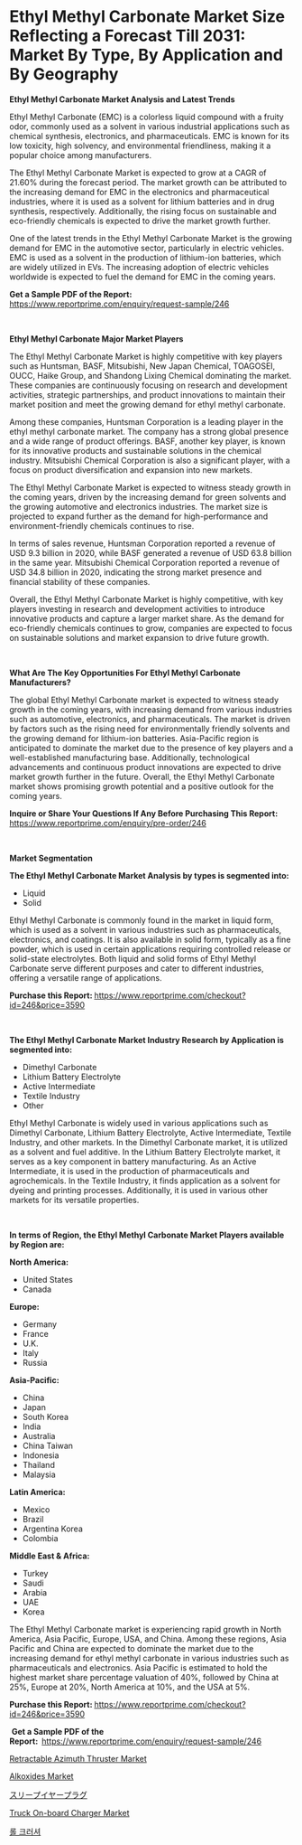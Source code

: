 <p><h1>Ethyl Methyl Carbonate Market Size Reflecting a Forecast Till 2031: Market By Type, By Application and By Geography</h1></p><p><strong>Ethyl Methyl Carbonate Market Analysis and Latest Trends</strong></p>
<p><p>Ethyl Methyl Carbonate (EMC) is a colorless liquid compound with a fruity odor, commonly used as a solvent in various industrial applications such as chemical synthesis, electronics, and pharmaceuticals. EMC is known for its low toxicity, high solvency, and environmental friendliness, making it a popular choice among manufacturers.</p><p>The Ethyl Methyl Carbonate Market is expected to grow at a CAGR of 21.60% during the forecast period. The market growth can be attributed to the increasing demand for EMC in the electronics and pharmaceutical industries, where it is used as a solvent for lithium batteries and in drug synthesis, respectively. Additionally, the rising focus on sustainable and eco-friendly chemicals is expected to drive the market growth further.</p><p>One of the latest trends in the Ethyl Methyl Carbonate Market is the growing demand for EMC in the automotive sector, particularly in electric vehicles. EMC is used as a solvent in the production of lithium-ion batteries, which are widely utilized in EVs. The increasing adoption of electric vehicles worldwide is expected to fuel the demand for EMC in the coming years.</p></p>
<p><strong>Get a Sample PDF of the Report:&nbsp;</strong> <a href="https://www.reportprime.com/enquiry/request-sample/246">https://www.reportprime.com/enquiry/request-sample/246</a></p>
<p>&nbsp;</p>
<p><strong>Ethyl Methyl Carbonate Major Market Players</strong></p>
<p><p>The Ethyl Methyl Carbonate Market is highly competitive with key players such as Huntsman, BASF, Mitsubishi, New Japan Chemical, TOAGOSEI, OUCC, Haike Group, and Shandong Lixing Chemical dominating the market. These companies are continuously focusing on research and development activities, strategic partnerships, and product innovations to maintain their market position and meet the growing demand for ethyl methyl carbonate.</p><p>Among these companies, Huntsman Corporation is a leading player in the ethyl methyl carbonate market. The company has a strong global presence and a wide range of product offerings. BASF, another key player, is known for its innovative products and sustainable solutions in the chemical industry. Mitsubishi Chemical Corporation is also a significant player, with a focus on product diversification and expansion into new markets.</p><p>The Ethyl Methyl Carbonate Market is expected to witness steady growth in the coming years, driven by the increasing demand for green solvents and the growing automotive and electronics industries. The market size is projected to expand further as the demand for high-performance and environment-friendly chemicals continues to rise.</p><p>In terms of sales revenue, Huntsman Corporation reported a revenue of USD 9.3 billion in 2020, while BASF generated a revenue of USD 63.8 billion in the same year. Mitsubishi Chemical Corporation reported a revenue of USD 34.8 billion in 2020, indicating the strong market presence and financial stability of these companies.</p><p>Overall, the Ethyl Methyl Carbonate Market is highly competitive, with key players investing in research and development activities to introduce innovative products and capture a larger market share. As the demand for eco-friendly chemicals continues to grow, companies are expected to focus on sustainable solutions and market expansion to drive future growth.</p></p>
<p>&nbsp;</p>
<p><strong>What Are The Key Opportunities For Ethyl Methyl Carbonate Manufacturers?</strong></p>
<p><p>The global Ethyl Methyl Carbonate market is expected to witness steady growth in the coming years, with increasing demand from various industries such as automotive, electronics, and pharmaceuticals. The market is driven by factors such as the rising need for environmentally friendly solvents and the growing demand for lithium-ion batteries. Asia-Pacific region is anticipated to dominate the market due to the presence of key players and a well-established manufacturing base. Additionally, technological advancements and continuous product innovations are expected to drive market growth further in the future. Overall, the Ethyl Methyl Carbonate market shows promising growth potential and a positive outlook for the coming years.</p></p>
<p><strong>Inquire or Share Your Questions If Any Before Purchasing This Report:</strong> <a href="https://www.reportprime.com/enquiry/pre-order/246">https://www.reportprime.com/enquiry/pre-order/246</a></p>
<p>&nbsp;</p>
<p><strong>Market Segmentation</strong></p>
<p><strong>The Ethyl Methyl Carbonate Market Analysis by types is segmented into:</strong></p>
<p><ul><li>Liquid</li><li>Solid</li></ul></p>
<p><p>Ethyl Methyl Carbonate is commonly found in the market in liquid form, which is used as a solvent in various industries such as pharmaceuticals, electronics, and coatings. It is also available in solid form, typically as a fine powder, which is used in certain applications requiring controlled release or solid-state electrolytes. Both liquid and solid forms of Ethyl Methyl Carbonate serve different purposes and cater to different industries, offering a versatile range of applications.</p></p>
<p><strong>Purchase this Report:&nbsp;</strong><a href="https://www.reportprime.com/checkout?id=246&price=3590">https://www.reportprime.com/checkout?id=246&price=3590</a></p>
<p>&nbsp;</p>
<p><strong>The Ethyl Methyl Carbonate Market Industry Research by Application is segmented into:</strong></p>
<p><ul><li>Dimethyl Carbonate</li><li>Lithium Battery Electrolyte</li><li>Active Intermediate</li><li>Textile Industry</li><li>Other</li></ul></p>
<p><p>Ethyl Methyl Carbonate is widely used in various applications such as Dimethyl Carbonate, Lithium Battery Electrolyte, Active Intermediate, Textile Industry, and other markets. In the Dimethyl Carbonate market, it is utilized as a solvent and fuel additive. In the Lithium Battery Electrolyte market, it serves as a key component in battery manufacturing. As an Active Intermediate, it is used in the production of pharmaceuticals and agrochemicals. In the Textile Industry, it finds application as a solvent for dyeing and printing processes. Additionally, it is used in various other markets for its versatile properties.</p></p>
<p>&nbsp;</p>
<p><strong>In terms of Region, the Ethyl Methyl Carbonate Market Players available by Region are:</strong></p>
<p>
    <p> <strong> North America: </strong>
        <ul>
            <li>United States</li>
            <li>Canada</li>
        </ul>
        </p> 
    <p> <strong> Europe: </strong>
        <ul>
            <li>Germany</li>
            <li>France</li>
            <li>U.K.</li>
            <li>Italy</li>
            <li>Russia</li>
        </ul>
        </p> 
    <p> <strong> Asia-Pacific: </strong>
        <ul>
            <li>China</li>
            <li>Japan</li>
            <li>South Korea</li>
            <li>India</li>
            <li>Australia</li>
            <li>China Taiwan</li>
            <li>Indonesia</li>
            <li>Thailand</li>
            <li>Malaysia</li>
        </ul>
        </p> 
    <p> <strong> Latin America: </strong>
        <ul>
            <li>Mexico</li>
            <li>Brazil</li>
            <li>Argentina Korea</li>
            <li>Colombia</li>
        </ul>
        </p> 
    <p> <strong> Middle East & Africa: </strong>
        <ul>
            <li>Turkey</li>
            <li>Saudi</li>
            <li>Arabia</li>
            <li>UAE</li>
            <li>Korea</li>
        </ul>
    </p>
    </p>
<p><p>The Ethyl Methyl Carbonate market is experiencing rapid growth in North America, Asia Pacific, Europe, USA, and China. Among these regions, Asia Pacific and China are expected to dominate the market due to the increasing demand for ethyl methyl carbonate in various industries such as pharmaceuticals and electronics. Asia Pacific is estimated to hold the highest market share percentage valuation of 40%, followed by China at 25%, Europe at 20%, North America at 10%, and the USA at 5%.</p></p>
<p><strong>Purchase this Report: </strong><a href="https://www.reportprime.com/checkout?id=246&price=3590">https://www.reportprime.com/checkout?id=246&price=3590</a></p>
<p>&nbsp;<strong>Get a Sample PDF of the Report:&nbsp;&nbsp;</strong><a href="https://www.reportprime.com/enquiry/request-sample/246">https://www.reportprime.com/enquiry/request-sample/246</a></p>
<p><strong></strong></p>
<p><p><a href="https://sore-arch-6db.notion.site/Retractable-Azimuth-Thruster-Market-Size-Furnishes-Valuable-Information-Encompassing-Market-Share-M-f4472193b77842ceaf14ad7d9952958b">Retractable Azimuth Thruster Market</a></p><p><a href="https://github.com/fiixsa/Market-Research-Report-List-1/blob/main/alkoxides-market.md">Alkoxides Market</a></p><p><a href="https://medium.com/@lindakreitz2023/%E3%82%B9%E3%83%AA%E3%83%BC%E3%83%97%E3%82%A4%E3%83%A4%E3%83%BC%E3%83%97%E3%83%A9%E3%82%B0%E5%B8%82%E5%A0%B4%E3%81%AE%E5%88%86%E6%9E%90-%E3%82%B0%E3%83%AD%E3%83%BC%E3%83%90%E3%83%AB%E7%94%A3%E6%A5%AD%E3%81%AE%E8%A6%8B%E9%80%9A%E3%81%97%E3%81%A8%E4%BA%88%E6%B8%AC-2024%E5%B9%B4%E3%81%8B%E3%82%892031%E5%B9%B4-bc6208fb8d2f">スリープイヤープラグ</a></p><p><a href="https://view.publitas.com/reportprime-1/truck-on-board-charger-market-research-report-reveals-the-latest-trends-and-opportunities-of-this-market-for-period-from-2023-2030/">Truck On-board Charger Market</a></p><p><a href="https://github.com/khytkeqagplkzqvh/Market-Research-Report-List-1/blob/main/4637694191217.md">롤 크러셔</a></p></p>